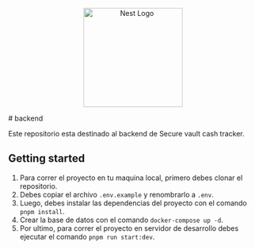 <p align="center">
  <a href="http://nestjs.com/" target="blank"><img src="https://nestjs.com/img/logo-small.svg" width="200" alt="Nest Logo" /></a>
</p>
# backend

Este repositorio esta destinado al backend de Secure vault cash tracker.

## Getting started

1. Para correr el proyecto en tu maquina local, primero debes clonar el repositorio.
2. Debes copiar el archivo `.env.example` y renombrarlo a `.env`.
3. Luego, debes instalar las dependencias del proyecto con el comando `pnpm install`.
4. Crear la base de datos con el comando `docker-compose up -d`.
5. Por ultimo, para correr el proyecto en servidor de desarrollo debes ejecutar el comando `pnpm run start:dev`.
